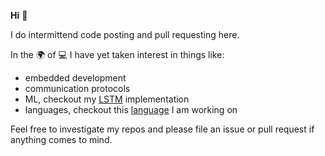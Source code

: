 **Hi** :wave:

I do intermittend code posting and pull requesting here. 

In the :earth_africa: of :computer: I have yet taken interest in things like: 
* embedded development
* communication protocols
* ML, checkout my [LSTM](https://github.com/Ricardicus/recurrent-neural-net) implementation
* languages, checkout this [language](https://github.com/Ricardicus/ric-script) I am working on

Feel free to investigate my repos and please file an issue or pull request if
anything comes to mind. 
